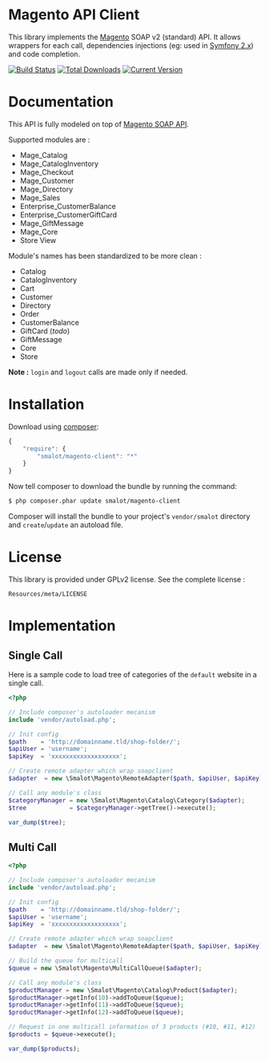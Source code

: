 # Magento API Client

This library implements the [Magento](http://www.magentocommerce.com/) SOAP v2 (standard) API.
It allows wrappers for each call, dependencies injections (eg: used in [Symfony 2.x](http://symfony.com/)) and code completion.

[![Build Status](https://travis-ci.org/smalot/magento-client.png?branch=master)](https://travis-ci.org/smalot/magento-client)
[![Total Downloads](https://poser.pugx.org/smalot/magento-client/downloads.png)](https://packagist.org/packages/smalot/magento-client)
[![Current Version](https://poser.pugx.org/smalot/magento-client/v/stable.png)](https://packagist.org/packages/smalot/magento-client)

# Documentation

This API is fully modeled on top of [Magento SOAP API](http://www.magentocommerce.com/api/soap/introduction.html).

Supported modules are :
* Mage_Catalog
* Mage_CatalogInventory
* Mage_Checkout
* Mage_Customer
* Mage_Directory
* Mage_Sales
* Enterprise_CustomerBalance
* Enterprise_CustomerGiftCard
* Mage_GiftMessage
* Mage_Core
* Store View

Module's names has been standardized to be more clean :
* Catalog
* CatalogInventory
* Cart
* Customer
* Directory
* Order
* CustomerBalance
* GiftCard (*todo*)
* GiftMessage
* Core
* Store

**Note :** `login` and `logout` calls are made only if needed.

# Installation

Download using [composer](http://getcomposer.org/):

```js
{
    "require": {
        "smalot/magento-client": "*"
    }
}
```

Now tell composer to download the bundle by running the command:

``` bash
$ php composer.phar update smalot/magento-client
```

Composer will install the bundle to your project's `vendor/smalot` directory and `create`/`update` an autoload file.

# License

This library is provided under GPLv2 license. See the complete license :

    Resources/meta/LICENSE

# Implementation

## Single Call

Here is a sample code to load tree of categories of the `default` website in a single call.

```php
<?php

// Include composer's autoloader mecanism
include 'vendor/autoload.php';

// Init config
$path    = 'http://domainname.tld/shop-folder/';
$apiUser = 'username';
$apiKey  = 'xxxxxxxxxxxxxxxxxxx';

// Create remote adapter which wrap soapclient
$adapter  = new \Smalot\Magento\RemoteAdapter($path, $apiUser, $apiKey);

// Call any module's class
$categoryManager = new \Smalot\Magento\Catalog\Category($adapter);
$tree            = $categoryManager->getTree()->execute();

var_dump($tree);

```

## Multi Call

```php
<?php

// Include composer's autoloader mecanism
include 'vendor/autoload.php';

// Init config
$path    = 'http://domainname.tld/shop-folder/';
$apiUser = 'username';
$apiKey  = 'xxxxxxxxxxxxxxxxxxx';

// Create remote adapter which wrap soapclient
$adapter  = new \Smalot\Magento\RemoteAdapter($path, $apiUser, $apiKey);

// Build the queue for multicall
$queue = new \Smalot\Magento\MultiCallQueue($adapter);

// Call any module's class
$productManager = new \Smalot\Magento\Catalog\Product($adapter);
$productManager->getInfo(10)->addToQueue($queue);
$productManager->getInfo(11)->addToQueue($queue);
$productManager->getInfo(12)->addToQueue($queue);

// Request in one multicall information of 3 products (#10, #11, #12)
$products = $queue->execute();

var_dump($products);

```
